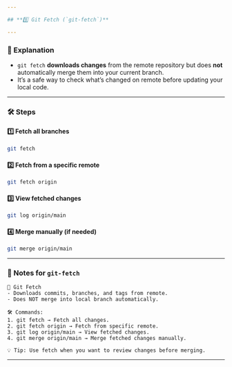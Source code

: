```yaml
---

## **5️⃣ Git Fetch (`git-fetch`)**

---
```


### **📖 Explanation**

* `git fetch` **downloads changes** from the remote repository but does **not** automatically merge them into your current branch.
* It’s a safe way to check what’s changed on remote before updating your local code.

---

### **🛠 Steps**

#### **1️⃣ Fetch all branches**

```bash
git fetch
```

#### **2️⃣ Fetch from a specific remote**

```bash
git fetch origin
```

#### **3️⃣ View fetched changes**

```bash
git log origin/main
```

#### **4️⃣ Merge manually (if needed)**

```bash
git merge origin/main
```

---

### **📝 Notes for `git-fetch`**

```
📌 Git Fetch
- Downloads commits, branches, and tags from remote.
- Does NOT merge into local branch automatically.

🛠 Commands:
1. git fetch → Fetch all changes.
2. git fetch origin → Fetch from specific remote.
3. git log origin/main → View fetched changes.
4. git merge origin/main → Merge fetched changes manually.

💡 Tip: Use fetch when you want to review changes before merging.
```

---